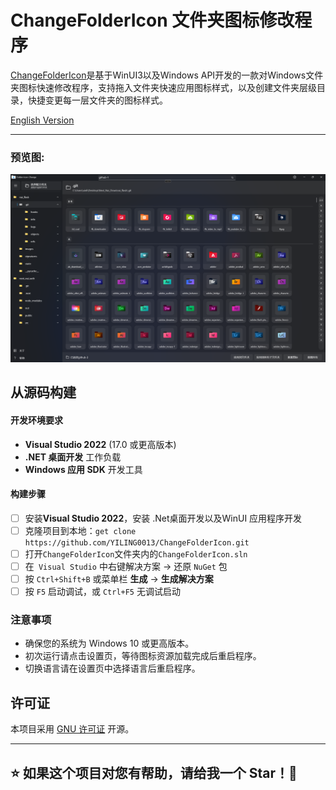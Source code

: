 ﻿# ChangeFolderIcon 文件夹图标修改程序

[ChangeFolderIcon](https://github.com/YILING0013/ChangeFolderIcon)是基于WinUI3以及Windows API开发的一款对Windows文件夹图标快速修改程序，支持拖入文件夹快速应用图标样式，以及创建文件夹层级目录，快捷变更每一层文件夹的图标样式。

[English Version](README-EN-US.md)

---

### 预览图:

![](./Assets/Images/1_zh-cn.png)

## 从源码构建

#### 开发环境要求

* **Visual Studio 2022** (17.0 或更高版本)
* **.NET 桌面开发** 工作负载
* **Windows 应用 SDK** 开发工具

#### 构建步骤

- [ ] 安装**Visual Studio 2022**，安装 .Net桌面开发以及WinUI 应用程序开发
- [ ] 克隆项目到本地：`get clone https://github.com/YILING0013/ChangeFolderIcon.git`
- [ ] 打开`ChangeFolderIcon`文件夹内的`ChangeFolderIcon.sln`
- [ ] 在` Visual Studio` 中右键解决方案 → 还原 `NuGet` 包
- [ ] 按 `Ctrl+Shift+B` 或菜单栏 **生成** → **生成解决方案**
- [ ] 按 `F5` 启动调试，或 `Ctrl+F5` 无调试启动

### 注意事项
- 确保您的系统为 Windows 10 或更高版本。
- 初次运行请点击设置页，等待图标资源加载完成后重启程序。
- 切换语言请在设置页中选择语言后重启程序。

## 许可证

本项目采用 [GNU 许可证](LICENSE) 开源。

---
⭐ 如果这个项目对您有帮助，请给我一个 Star！🚀
---
